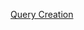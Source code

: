 [Query Creation](https://docs.spring.io/spring-data/jpa/docs/current/reference/html/#repository-query-keywords) 